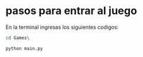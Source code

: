 # pasos para entrar al juego
En la terminal ingresas los siguientes codigos:

``` sh
cd Games\

python main.py
```